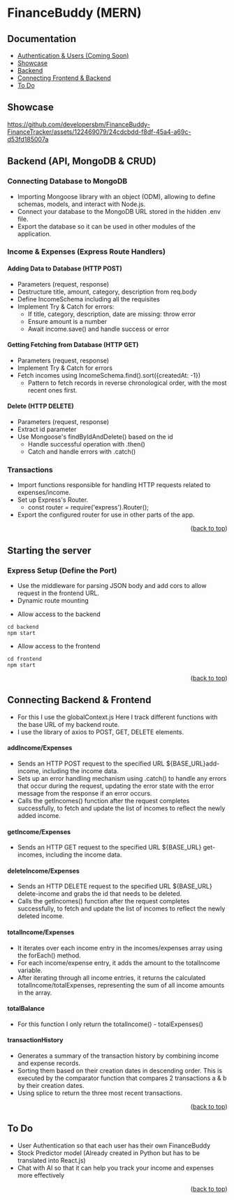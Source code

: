 <div id="readme-top"></div>

# FinanceBuddy (MERN)

## Documentation 
- <a href="#Authentication">Authentication & Users (Coming Soon)</a>
- <a href="#Showcase">Showcase</a>
- <a href="#backend">Backend</a>
- <a href="#connecting-backend--frontend">Connecting Frontend & Backend</a>
- <a href="#to-do">To Do</a>

<a id="Showcase"></a>

## Showcase

https://github.com/developersbm/FinanceBuddy-FinanceTracker/assets/122469079/24cdcbdd-f8df-45a4-a69c-d53fd185007a

<div id="backend"></div>

## Backend (API, MongoDB & CRUD)

### Connecting Database to MongoDB
- Importing Mongoose library with an object (ODM), allowing to define schemas, models, and interact with Node.js.
- Connect your database to the MongoDB URL stored in the hidden .env file.
- Export the database so it can be used in other modules of the application.

### Income & Expenses (Express Route Handlers)

#### Adding Data to Database (HTTP POST)
- Parameters (request, response)
- Destructure title, amount, category, description from req.body
- Define IncomeSchema including all the requisites
- Implement Try & Catch for errors:
    - If title, category, description, date are missing: throw error
    - Ensure amount is a number
    - Await income.save() and handle success or error

#### Getting Fetching from Database (HTTP GET)
- Parameters (request, response)
- Implement Try & Catch for errors
- Fetch incomes using IncomeSchema.find().sort({createdAt: -1})
    - Pattern to fetch records in reverse chronological order, with the most recent ones first.

#### Delete (HTTP DELETE)
- Parameters (request, response)
- Extract id parameter
- Use Mongoose's findByIdAndDelete() based on the id
    - Handle successful operation with .then()
    - Catch and handle errors with .catch()

### Transactions
- Import functions responsible for handling HTTP requests related to expenses/income.
- Set up Express's Router.
    - const router = require('express').Router();
- Export the configured router for use in other parts of the app.

<p align="right">(<a href="#readme-top">back to top</a>)</p>

## Starting the server

### Express Setup (Define the Port)
- Use the middleware for parsing JSON body and add cors to allow request in the frontend URL.
- Dynamic route mounting

* Allow access to the backend
```
cd backend
npm start
```
* Allow access to the frontend
```
cd frontend
npm start
```

<p align="right">(<a href="#readme-top">back to top</a>)</p>

<div id="connecting-backend--frontend"></div>

## Connecting Backend & Frontend
- For this I use the globalContext.js Here I track different functions with the base URL of my backend route.
- I use the library of axios to POST, GET, DELETE elements.


#### addIncome/Expenses
- Sends an HTTP POST request to the specified URL ${BASE_URL}add-income, including the income data.
- Sets up an error handling mechanism using .catch() to handle any errors that occur during the request, updating the error state with the error message from the response if an error occurs.
- Calls the getIncomes() function after the request completes successfully, to fetch and update the list of incomes to reflect the newly added income.
#### getIncome/Expenses
- Sends an HTTP GET request to the specified URL ${BASE_URL} get-incomes, including the income data.
#### deleteIncome/Expenses
- Sends an HTTP DELETE request to the specified URL ${BASE_URL} delete-income and grabs the id that needs to be deleted.
- Calls the getIncomes() function after the request completes successfully, to fetch and update the list of incomes to reflect the newly deleted income.
#### totalIncome/Expenses
- It iterates over each income entry in the incomes/expenses array using the forEach() method.
- For each income/expense entry, it adds the amount to the totalIncome variable.
- After iterating through all income entries, it returns the calculated totalIncome/totalExpenses, representing the sum of all income amounts in the array.
#### totalBalance
- For this function I only return the totalIncome() - totalExpenses()

#### transactionHistory
- Generates a summary of the transaction history by combining income and expense records.
- Sorting them based on their creation dates in descending order. This is executed by the comparator function that compares 2 transactions a & b by their creation dates.
- Using splice to return the three most recent transactions.

<p align="right">(<a href="#readme-top">back to top</a>)</p>
<div id="to-do"></div>

## To Do
- User Authentication so that each user has their own FinanceBuddy
- Stock Predictor model (Already created in Python but has to be translated into React.js)
- Chat with AI so that it can help you track your income and expenses more effectively

<p align="right">(<a href="#readme-top">back to top</a>)</p
